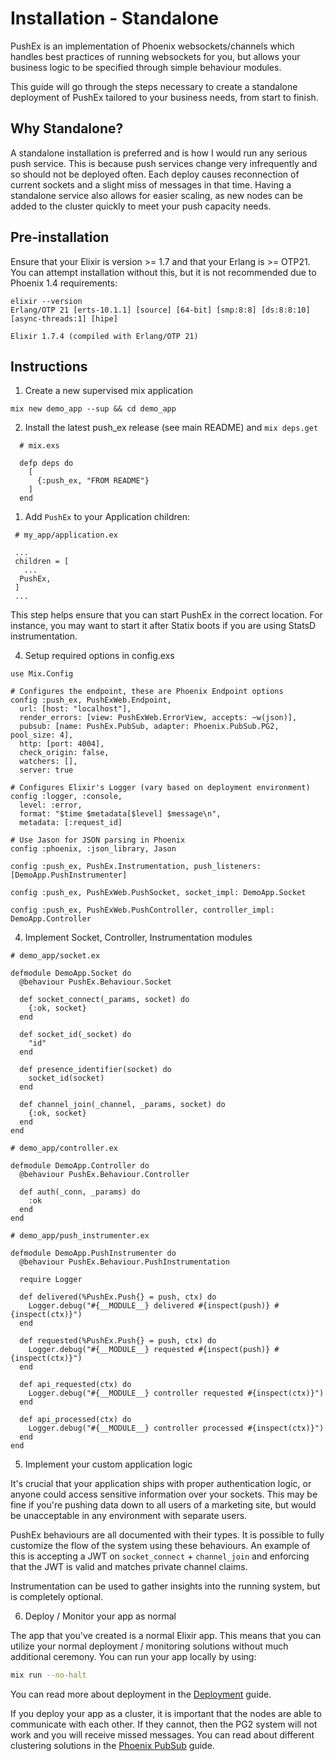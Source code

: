 # Installation - Standalone

PushEx is an implementation of Phoenix websockets/channels which handles best practices of running websockets for you, but allows your business logic to be specified through simple behaviour modules.

This guide will go through the steps necessary to create a standalone deployment of PushEx tailored to your business needs, from start to finish.

## Why Standalone?

A standalone installation is preferred and is how I would run any serious push service. This is because push services change very infrequently and so should not be deployed often. Each deploy causes reconnection of current sockets and a slight miss of messages in that time. Having a standalone service also allows for easier scaling, as new nodes can be added to the cluster quickly to meet your push capacity needs.

## Pre-installation

Ensure that your Elixir is version >= 1.7 and that your Erlang is >= OTP21. You can attempt installation without this, but it is not recommended due to Phoenix 1.4 requirements:

```
elixir --version
Erlang/OTP 21 [erts-10.1.1] [source] [64-bit] [smp:8:8] [ds:8:8:10] [async-threads:1] [hipe]

Elixir 1.7.4 (compiled with Erlang/OTP 21)
```

## Instructions

1. Create a new supervised mix application

```
mix new demo_app --sup && cd demo_app
```

2. Install the latest push_ex release (see main README) and `mix deps.get`

```
  # mix.exs

  defp deps do
    [
      {:push_ex, "FROM README"}
    ]
  end
```

1. Add `PushEx` to your Application children:

```
 # my_app/application.ex

 ...
 children = [
   ...
  PushEx,
 ]
 ...
```

This step helps ensure that you can start PushEx in the correct location. For instance, you may
want to start it after Statix boots if you are using StatsD instrumentation.

4. Setup required options in config.exs

```
use Mix.Config

# Configures the endpoint, these are Phoenix Endpoint options
config :push_ex, PushExWeb.Endpoint,
  url: [host: "localhost"],
  render_errors: [view: PushExWeb.ErrorView, accepts: ~w(json)],
  pubsub: [name: PushEx.PubSub, adapter: Phoenix.PubSub.PG2, pool_size: 4],
  http: [port: 4004],
  check_origin: false,
  watchers: [],
  server: true

# Configures Elixir's Logger (vary based on deployment environment)
config :logger, :console,
  level: :error,
  format: "$time $metadata[$level] $message\n",
  metadata: [:request_id]

# Use Jason for JSON parsing in Phoenix
config :phoenix, :json_library, Jason

config :push_ex, PushEx.Instrumentation, push_listeners: [DemoApp.PushInstrumenter]

config :push_ex, PushExWeb.PushSocket, socket_impl: DemoApp.Socket

config :push_ex, PushExWeb.PushController, controller_impl: DemoApp.Controller
```

4. Implement Socket, Controller, Instrumentation modules

```
# demo_app/socket.ex

defmodule DemoApp.Socket do
  @behaviour PushEx.Behaviour.Socket

  def socket_connect(_params, socket) do
    {:ok, socket}
  end

  def socket_id(_socket) do
    "id"
  end

  def presence_identifier(socket) do
    socket_id(socket)
  end

  def channel_join(_channel, _params, socket) do
    {:ok, socket}
  end
end
```

```
# demo_app/controller.ex

defmodule DemoApp.Controller do
  @behaviour PushEx.Behaviour.Controller

  def auth(_conn, _params) do
    :ok
  end
end
```

```
# demo_app/push_instrumenter.ex

defmodule DemoApp.PushInstrumenter do
  @behaviour PushEx.Behaviour.PushInstrumentation

  require Logger

  def delivered(%PushEx.Push{} = push, ctx) do
    Logger.debug("#{__MODULE__} delivered #{inspect(push)} #{inspect(ctx)}")
  end

  def requested(%PushEx.Push{} = push, ctx) do
    Logger.debug("#{__MODULE__} requested #{inspect(push)} #{inspect(ctx)}")
  end

  def api_requested(ctx) do
    Logger.debug("#{__MODULE__} controller requested #{inspect(ctx)}")
  end

  def api_processed(ctx) do
    Logger.debug("#{__MODULE__} controller processed #{inspect(ctx)}")
  end
end
```

5. Implement your custom application logic

It's crucial that your application ships with proper authentication logic, or anyone could access sensitive information over your sockets. This may be fine if you're pushing data down to all users of a marketing site, but would be unacceptable in any environment with separate users.

PushEx behaviours are all documented with their types. It is possible to fully customize the flow of the system using these behaviours. An example of this is accepting a JWT on `socket_connect` + `channel_join` and enforcing that the JWT is valid and matches private channel claims.

Instrumentation can be used to gather insights into the running system, but is completely optional.

6. Deploy / Monitor your app as normal

The app that you've created is a normal Elixir app. This means that you can utilize your normal deployment / monitoring solutions without much additional ceremony. You can run your app locally by using:

```bash
mix run --no-halt
```

You can read more about deployment in the [Deployment](/deployment.html) guide.

If you deploy your app as a cluster, it is important that the nodes are able to communicate with each other. If they cannot, then the PG2 system will not work and you will receive missed messages. You can read about different clustering solutions in the [Phoenix PubSub](/pub_sub.html) guide.
